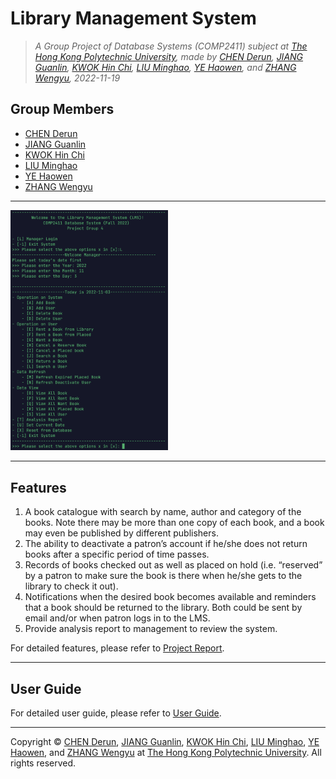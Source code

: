 # Library Management System

> *A Group Project of Database Systems (COMP2411) subject at [The Hong Kong Polytechnic University](https://www.polyu.edu.hk/), made by [CHEN Derun](https://github.com/ShanpooO), [JIANG Guanlin](https://github.com/David200308), [KWOK Hin Chi](https://github.com/HaleyKwok), [LIU Minghao](https://github.com/David-Lmh), [YE Haowen](https://github.com/ShanYu0205), and [ZHANG Wengyu](https://github.com/zhangwengyu999), 2022-11-19*

## Group Members

- [CHEN Derun](https://github.com/ShanpooO) 
- [JIANG Guanlin](https://github.com/David200308) 
- [KWOK Hin Chi](https://github.com/HaleyKwok) 
- [LIU Minghao](https://github.com/David-Lmh)  
- [YE Haowen](https://github.com/ShanYu0205)   
- [ZHANG Wengyu](https://github.com/zhangwengyu999)

---

<img src="./lms.png" width="50%"></img>

---

## Features

1. A book catalogue with search by name, author and category of the books.  Note there may  be more than one copy of each book, and a book may even be published by different  publishers. 
2. The ability to deactivate a patron’s account if he/she does not return books after a specific period of time passes. 
3. Records of books checked out as well as placed on hold (i.e. “reserved” by a patron to make sure the book is there when he/she gets to the library to check it out). 
4. Notifications when the desired book becomes available and reminders that a book should be returned to the library.  Both could be sent by email and/or when patron logs in to the LMS. 
5. Provide analysis report to management to review the system.

For detailed features, please refer to [Project Report](https://github.com/zhangwengyu999/Library_Management_System_Project/blob/main/Project_Report.pdf).

---

## User Guide

For detailed user guide, please refer to [User Guide](https://github.com/zhangwengyu999/Library_Management_System_Project/blob/main/User_Guide.pdf).

---

Copyright © [CHEN Derun](https://github.com/ShanpooO), [JIANG Guanlin](https://github.com/David200308), [KWOK Hin Chi](https://github.com/HaleyKwok), [LIU Minghao](https://github.com/David-Lmh), [YE Haowen](https://github.com/ShanYu0205), and [ZHANG Wengyu](https://github.com/zhangwengyu999) at [The Hong Kong Polytechnic University](https://www.polyu.edu.hk/). All rights reserved.
